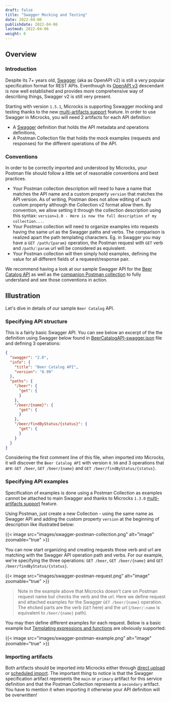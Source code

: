 ```yaml
---
draft: false
title: "Swagger Mocking and Testing"
date: 2022-04-06
publishdate: 2022-04-06
lastmod: 2022-04-06
weight: 6
---
```


## Overview

### Introduction

Despite its 7+ years old, [Swagger](https://swagger.io/specification/v2/) (aka as OpenAPI v2) is still a very popular specification format for REST APIs. Eventhough its [OpenAPI v3](../openapi.md) descendant is now well established and provides more comprehensive way of describing things, Swagger v2 is still very present.

Starting with version `1.5.1`, Microcks is supporting Sxwagger mocking and testing thanks to the new [multi-artifacts support](../importers/#multi-artifacts-support) feature. In order to use Swagger in Microcks, you will need 2 artifacts for each API definition:

* A [Swagger](https://swagger.io/specification/v2/) definition that holds the API metadata and operations definitions,
* A Postman Collection file that holds the mock examples (requests and responses) for the different operations of the API.

### Conventions

In order to be correctly imported and understood by Microcks, your Postman file should follow a little set of reasonable conventions and best practices.

* Your Postman collection description will need to have a name that matches the API name and a custom property `version` that matches the API version. As of writing, Postman does not allow editing of such custom property although the Collection v2 format allow them. By convention, we allow setting it through the collection description using this syntax: `version=1.0 - Here is now the full description of my collection...`.
* Your Postman collection will need to organize examples into requests having the same url as the Swagger paths and verbs. The comparison is realized apart the path templating characters. Eg. in Swagger you may have a `GET /path/{param}` operation, the Postman request with `GET` verb and `/path/:param` url will be considered as equivalent.
* Your Postman collection will then simply hold examples, defining the value for all different fields of a requeest/response pair.

We recommend having a look at our sample Swagger API for the [Beer Catalog API](https://raw.githubusercontent.com/microcks/microcks/1.5.x/samples/BeerCatalogAPI-swagger.json) as well as the [companion Postman collection](https://raw.githubusercontent.com/microcks/microcks/1.5.x/samples/BeerCatalogAPI-collection.json) to fully understand and see those conventions in action.

## Illustration

Let's dive in details of our sample `Beer Catalog` API.

### Specifying API structure

This is a fairly basic Swagger API. You can see below an excerpt of the the definition using Swagger below found in [BeerCatalogAPI-swagger.json](https://raw.githubusercontent.com/microcks/microcks/1.5.x/samples/BeerCatalogAPI-swagger.json) file and defining 3 operations:

```json
{
  "swagger": "2.0",
  "info": {
    "title": "Beer Catalog API",
    "version": "0.99"
  },
  "paths": {
    "/beer": {
      "get": {
      }
    },
    "/beer/{name}": {
      "get": {
      }
    },
    "/beer/findByStatus/{status}": {
      "get": {
      }
    }
  }
}
```

Considering the first comment line of this file, when imported into Microcks, it will discover the `Beer Catalog API` with version `0.99` and 3 operations that are: `GET /beer`, `GET /beer/{name}` and `GET /beer/findByStatus/{status}`.

### Specifying API examples

Specification of examples is done using a Postman Collection as examples cannot be attached to main Swagger and thanks to Microcks `1.3.0` [multi-artifacts support](../importers/#multi-artifacts-support) feature.

Using Postman, just create a new Collection - using the same name as Swagger API and adding the custom property `version` at the beginning of description like illustrated below:

{{< image src="images/swagger-postman-collection.png" alt="image" zoomable="true" >}}

You can now start organizing and creating requests those verb and url are matching with the Swagger API operation path and verbs. For our example, we're specifying the three operations: `GET /beer`, `GET /beer/{name}` and `GET /beer/findByStatus/{status}`.

{{< image src="images/swagger-postman-request.png" alt="image" zoomable="true" >}}

> Note in the example above that Microcks doesn't care on Postman request name but checks the verb and the url. Here we define request and attached examples for the Swagger `GET /beer/{name}` operation. The ehcked parts are the verb (`GET` here) and the url (`/beer/:name` is equivalent to `/beer/{name}` path).

You may then define different examples for each request. Below is a basic example but [Templating expressions and functions](../advanced/templates/) are obviously supported:

{{< image src="images/swagger-postman-example.png" alt="image" zoomable="true" >}}

### Importing artifacts

Both artifacts should be imported into Microcks either through [direct upload](../importers/#direct-upload) or [scheduled import](/..importers/#scheduled-import). The important thing to notice is that the Swagger specification artifact represents the `main` or `primary` artifact for this service definition and that the Postman Collection represents a `secondary` artifact. You have to mention it when importing it otherwise your API definition will be overwritten!
